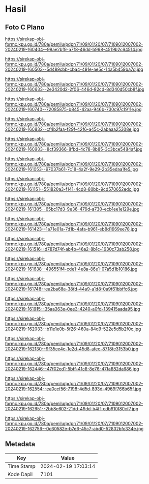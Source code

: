 # Hasil

## Foto C Plano

https://sirekap-obj-formc.kpu.go.id/780a/pemilu/pdpr/71/09/01/20/07/7109012007002-20240219-160404--99ae2bf9-a7f8-46dd-b968-4519b2c64514.jpg

https://sirekap-obj-formc.kpu.go.id/780a/pemilu/pdpr/71/09/01/20/07/7109012007002-20240219-160503--5d489cbb-cba4-491e-ae5c-14a5b459ba7d.jpg

https://sirekap-obj-formc.kpu.go.id/780a/pemilu/pdpr/71/09/01/20/07/7109012007002-20240219-160633--2e3420d2-2f06-446d-82cd-8d340d50cb8f.jpg

https://sirekap-obj-formc.kpu.go.id/780a/pemilu/pdpr/71/09/01/20/07/7109012007002-20240219-160740--72085875-b845-42aa-946b-730c97c1911e.jpg

https://sirekap-obj-formc.kpu.go.id/780a/pemilu/pdpr/71/09/01/20/07/7109012007002-20240219-160832--cf4b2faa-f29f-42f6-a45c-2abaaa25308e.jpg

https://sirekap-obj-formc.kpu.go.id/780a/pemilu/pdpr/71/09/01/20/07/7109012007002-20240219-160933--8cf39366-8fbd-4c78-8b85-3c3bce5484af.jpg

https://sirekap-obj-formc.kpu.go.id/780a/pemilu/pdpr/71/09/01/20/07/7109012007002-20240219-161053--97037b61-7c18-4a2f-9e29-2b35edaa1fe5.jpg

https://sirekap-obj-formc.kpu.go.id/780a/pemilu/pdpr/71/09/01/20/07/7109012007002-20240219-161151--551820a3-f141-4cd8-80bb-9cd570652edc.jpg

https://sirekap-obj-formc.kpu.go.id/780a/pemilu/pdpr/71/09/01/20/07/7109012007002-20240219-161305--65bc17d3-9e36-479d-a730-ecb1ee1e129e.jpg

https://sirekap-obj-formc.kpu.go.id/780a/pemilu/pdpr/71/09/01/20/07/7109012007002-20240219-161423--1a71e01a-7d1b-4afa-b961-eb8d1669ee78.jpg

https://sirekap-obj-formc.kpu.go.id/780a/pemilu/pdpr/71/09/01/20/07/7109012007002-20240219-161516--d787d74f-ab4b-46a2-8b1c-1630c73ab258.jpg

https://sirekap-obj-formc.kpu.go.id/780a/pemilu/pdpr/71/09/01/20/07/7109012007002-20240219-161638--496551f4-cde1-4e8a-86e1-07a5d1b10186.jpg

https://sirekap-obj-formc.kpu.go.id/780a/pemilu/pdpr/71/09/01/20/07/7109012007002-20240219-161748--ea2ba68a-38fd-44a9-a1d8-0a9f61bbffc6.jpg

https://sirekap-obj-formc.kpu.go.id/780a/pemilu/pdpr/71/09/01/20/07/7109012007002-20240219-161915--35aa363e-0ee3-4240-a0fd-139415aada95.jpg

https://sirekap-obj-formc.kpu.go.id/780a/pemilu/pdpr/71/09/01/20/07/7109012007002-20240219-162033--b11e1e0b-5f26-460a-84d9-522e5d5b2f0c.jpg

https://sirekap-obj-formc.kpu.go.id/780a/pemilu/pdpr/71/09/01/20/07/7109012007002-20240219-162130--9f35ee4c-1e2d-45d8-afec-8718fe3153b0.jpg

https://sirekap-obj-formc.kpu.go.id/780a/pemilu/pdpr/71/09/01/20/07/7109012007002-20240219-162446--47f02cd1-5bff-41c8-8e76-47fa882da686.jpg

https://sirekap-obj-formc.kpu.go.id/780a/pemilu/pdpr/71/09/01/20/07/7109012007002-20240219-162554--ea0ccf56-7198-4d5d-893d-4969f766b65f.jpg

https://sirekap-obj-formc.kpu.go.id/780a/pemilu/pdpr/71/09/01/20/07/7109012007002-20240219-162651--2bb8e602-21dd-49dd-b4ff-cdb910f80cf7.jpg

https://sirekap-obj-formc.kpu.go.id/780a/pemilu/pdpr/71/09/01/20/07/7109012007002-20240219-162756--0c60582e-b7e6-45c7-abd0-52832bfc334e.jpg


## Metadata

| Key        | Value               |
| ---------- | ------------------- |
| Time Stamp | 2024-02-19 17:03:14 |
| Kode Dapil | 7101                |



